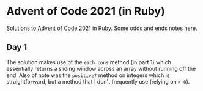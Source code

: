 # Advent of Code 2021 (in Ruby)
Solutions to Advent of Code 2021 in Ruby. Some odds and ends notes here.

## Day 1
The solution makes use of the `each_cons` method (in part 1) which essentially
returns a sliding window across an array without running off the end. Also of
note was the `positive?` method on integers which is straightforward, but a 
method that I don't frequently use (relying on `> 0`).


